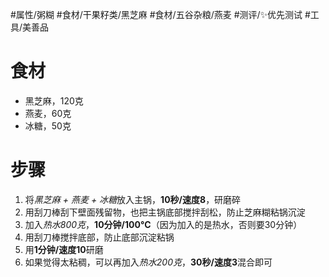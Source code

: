 #属性/粥糊 
#食材/干果籽类/黑芝麻 #食材/五谷杂粮/燕麦
#测评/✨优先测试 
#工具/美善品 

# 食材
- 黑芝麻，120克
- 燕麦，60克
- 冰糖，50克

# 步骤
1. 将*黑芝麻 + 燕麦 + 冰糖*放入主锅，**10秒/速度8**，研磨碎
2. 用刮刀棒刮下壁面残留物，也把主锅底部搅拌刮松，防止芝麻糊粘锅沉淀
3. 加入*热水800克*，**10分钟/100°C**（因为加入的是热水，否则要30分钟）
4. 用刮刀棒搅拌底部，防止底部沉淀粘锅
5. 用**1分钟/速度10**研磨
6. 如果觉得太粘稠，可以再加入*热水200克*，**30秒/速度3**混合即可
